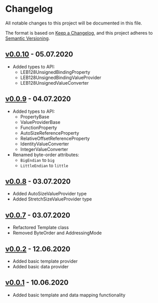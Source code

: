 # Changelog

All notable changes to this project will be documented in this file.

The format is based on [Keep a Changelog](https://keepachangelog.com/en/1.0.0/),
and this project adheres to [Semantic Versioning](https://semver.org/spec/v2.0.0.html).

## [v0.0.10] - 05.07.2020

- Added types to API:
    - LEB128UnsignedBindingProperty
    - LEB128UnsignedBindingValueProvider
    - LEB128UnsignedValueConverter

## [v0.0.9] - 04.07.2020

- Added types to API:
    - PropertyBase
    - ValueProviderBase
    - FunctionProperty
    - AutoSizeReferenceProperty
    - RelativeOffsetReferenceProperty
    - IdentityValueConverter
    - IntegerValueConverter
- Renamed byte-order attributes:
    - `BigEndian` to `big`
    - `LittleEndian` to `little`

## [v0.0.8] - 03.07.2020

- Added AutoSizeValueProvider type
- Added StretchSizeValueProvider type

## [v0.0.7] - 03.07.2020

- Refactored Template class
- Removed ByteOrder and AddressingMode

## [v0.0.2] - 12.06.2020

- Added basic template provider
- Added basic data provider

## [v0.0.1] - 10.06.2020

- Added basic template and data mapping functionality

[v0.0.1]: https://github.com/denisvasilik/binalyzer-core/tree/v0.0.1
[v0.0.2]: https://github.com/denisvasilik/binalyzer-core/tree/v0.0.2
[v0.0.7]: https://github.com/denisvasilik/binalyzer-core/tree/v0.0.7
[v0.0.8]: https://github.com/denisvasilik/binalyzer-core/tree/v0.0.8
[v0.0.9]: https://github.com/denisvasilik/binalyzer-core/tree/v0.0.9
[v0.0.10]: https://github.com/denisvasilik/binalyzer-core/tree/v0.0.10